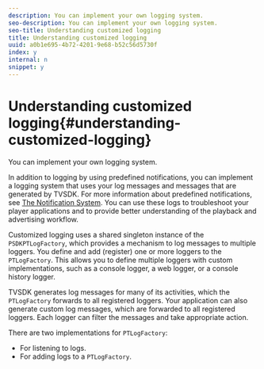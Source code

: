 ```yaml
---
description: You can implement your own logging system.
seo-description: You can implement your own logging system.
seo-title: Understanding customized logging
title: Understanding customized logging
uuid: a0b1e695-4b72-4201-9e68-b52c56d5730f
index: y
internal: n
snippet: y
---
```


# Understanding customized logging{#understanding-customized-logging}

You can implement your own logging system.

In addition to logging by using predefined notifications, you can implement a logging system that uses your log messages and messages that are generated by TVSDK. For more information about predefined notifications, see [The Notification System](http://help.adobe.com/en_US/primetime/psdk/ios/index.html#PSDKs-concept-The_Notification_System). You can use these logs to troubleshoot your player applications and to provide better understanding of the playback and advertising workflow.

Customized logging uses a shared singleton instance of the `PSDKPTLogFactory`, which provides a mechanism to log messages to multiple loggers. You define and add (register) one or more loggers to the `PTLogFactory`. This allows you to define multiple loggers with custom implementations, such as a console logger, a web logger, or a console history logger.

TVSDK generates log messages for many of its activities, which the `PTLogFactory` forwards to all registered loggers. Your application can also generate custom log messages, which are forwarded to all registered loggers. Each logger can filter the messages and take appropriate action.

There are two implementations for `PTLogFactory`:

* For listening to logs. 
* For adding logs to a `PTLogFactory`.

